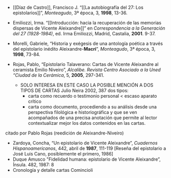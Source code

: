           
- [[Díaz de Castro]], Francisco J. “[[La autobiografía del 27: Los epistolarios]]”, _Monteagudo_, 3ª época, 3, **1998**, 13-36.

- Emiliozzi, Irma. “[[Introducción: hacia la recuperación de las memorias dispersas de Vicente Aleixandre]]” en _Correspondencia a la Generación del 27 (1928-1984)_, ed. Irma Emiliozzi, Madrid, Castalia, **2001**. 9-37.

- Morelli, Gabriele, “Historia y exégesis de una antología poética a través del epistolario inédito Aleixandre-**Macri**”, _Monteagudo_, 3ª época, 3, **1998**, 73-84.

- Rojas, Pablo, “Epistolario Talaverano: Cartas de Vicente Aleixandre al ceramista Emilio Niveiro”, _Alcalibe. Revista Centro Asociado a la Uned “Ciudad de la Cerámica_, 5, **2005**, 297-341.
	- SOLO INTERESA EN ESTE CASO LA POSIBLE MENCIÓN A DOS TIPOS DE CARTAS Julio Neira 2002, 387 dos tipos:
		- carta como recuerdo o testimonio personal < escaso aparato crítico
		- carta como documento, procediendo a su análisis desde una perspectiva filológica e historiográfica y que se ven acompañados de una precisa anotación que permite al lector contextualizar mejor los datos contenidos en las cartas.

citado por Pablo Rojas (reedición de Aleixandre-Niveiro)

- Zardoya, Concha, “Un epistolario de Vicente Aleixandre”, _Cuadernos Hispanoamericanos_, 442, abril de **1987**, 111-119 \[Reseña del epistolario a José Luis Cano, posiblemente el primero, 1986\]
- Duque Amusco "Fidelidad humana: epistolario de Vicente Aleixandre”, Ínsula. 482, 1987: 8
- Cronología y detalle cartas Comincioli